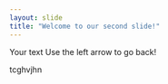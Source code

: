 ```yaml
---
layout: slide
title: "Welcome to our second slide!"
---
```


Your text
Use the left arrow to go back!

tcghvjhn
